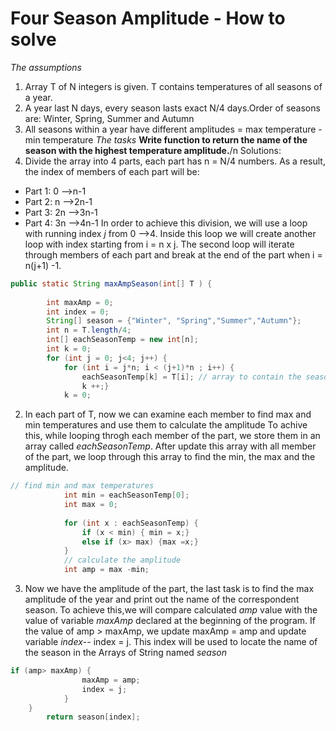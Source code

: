 # Four Season Amplitude - How to solve
*The assumptions*
1. Array T of N integers is given. T contains temperatures of all seasons of a year.
2. A year last N days, every season lasts exact N/4 days.Order of seasons are: Winter, Spring, Summer and Autumn
3. All seasons within a year have different amplitudes = max temperature - min temperature
*The tasks*
**Write function to return the name of the season with the highest temperature amplitude.**/n
Solutions: 
1. Divide the array into 4 parts, each part has n = N/4 numbers. As a result, the index of members of each part will be: 
- Part 1: 0 -->n-1
- Part 2: n -->2n-1
- Part 3: 2n -->3n-1
- Part 4: 3n -->4n-1
In order to achieve this division, we will use a loop with running index *j* from 0 -->4. Inside this loop we will create another loop with index starting from i = n x j. The second loop will iterate through members of each part and break at the end of the part when i = n(j+1) -1. 
```java
public static String maxAmpSeason(int[] T ) {
		
		int maxAmp = 0; 
        int index = 0;
		String[] season = {"Winter", "Spring","Summer","Autumn"};
		int n = T.length/4; 		
		int[] eachSeasonTemp = new int[n]; 
		int k = 0;
		for (int j = 0; j<4; j++) {	
			for (int i = j*n; i < (j+1)*n ; i++) {
				eachSeasonTemp[k] = T[i]; // array to contain the season's temperature
				k ++;}
			k = 0;
```
2. In each part of T, now we can examine each member to find max and min temperatures and use them to calculate the amplitude 
To achive this, while looping throgh each member of the part, we store them in an array called *eachSeasonTemp*. After update this array with all member of the part, we loop through this array to find the min, the max and the amplitude.
```java
// find min and max temperatures
			int min = eachSeasonTemp[0];
			int max = 0;
			
			for (int x : eachSeasonTemp) {
				if (x < min) { min = x;}
				else if (x> max) {max =x;}
			}
			// calculate the amplitude
			int amp = max -min;
```
3. Now we have the amplitude of the part, the last task is to find the max amplitude of the year and print out the name of the correspondent season. 
To achieve this,we will compare calculated *amp* value with the value of variable *maxAmp* declared at the beginning of the program. If the value of amp > maxAmp, we update maxAmp = amp and update variable *index*-- index = j. This index will be used to locate the name of the season in the Arrays of String named *season*
```java
if (amp> maxAmp) {
				maxAmp = amp;
				index = j; 
			}					
	}
		return season[index];
```
